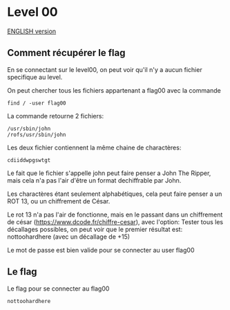 # Level 00

[ENGLISH version](README_EN.md)

## Comment récupérer le flag

En se connectant sur le level00, on peut voir qu'il n'y a aucun fichier specifique au level.

On peut chercher tous les fichiers appartenant a flag00 avec la commande

```
find / -user flag00
```

La commande retourne 2 fichiers:

```
/usr/sbin/john
/rofs/usr/sbin/john
```

Les deux fichier contiennent la même chaine de charactères:

```
cdiiddwpgswtgt
```

Le fait que le fichier s'appelle john peut faire penser a John The Ripper, mais cela n'a pas l'air d'être un format dechiffrable par John.

Les charactères étant seulement alphabétiques, cela peut faire penser a un ROT 13, ou un chiffrement de César.

Le rot 13 n'a pas l'air de fonctionne, mais en le passant dans un chiffrement de césar (https://www.dcode.fr/chiffre-cesar), avec l'option: Tester tous les décallages possibles, on peut voir que le premier résultat est: nottoohardhere (avec un décallage de +15)

Le mot de passe est bien valide pour se connecter au user flag00

## Le flag

Le flag pour se connecter au flag00
```
nottoohardhere
```

